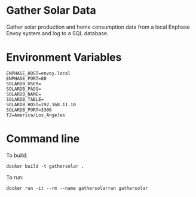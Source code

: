 # Gather Solar Data

Gather solar production and home consumption data from a local Enphase Envoy system 
and log to a SQL database.  


# Environment Variables

	ENPHASE_HOST=envoy.local
	ENPHASE_PORT=80
	SOLARDB_USER=
	SOLARDB_PASS=
	SOLARDB_NAME=
	SOLARDB_TABLE=
	SOLARDB_HOST=192.168.11.10
	SOLARDB_PORT=3306
	TZ=America/Los_Angeles



# Command line
To build:

	docker build -t gathersolar .

To run:

	docker run -it --rm --name gathersolarrun gathersolar